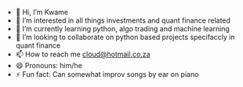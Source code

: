 - 👋 Hi, I’m Kwame
- 👀 I’m interested in all things investments and quant finance related
- 🌱 I’m currently learning python, algo trading and machine learning  
- 💞️ I’m looking to collaborate on python based projects specifaccly in quant finance
- 📫 How to reach me cloud@hotmail.co.za
- 😄 Pronouns: him/he
- ⚡ Fun fact: Can somewhat improv songs by ear on piano

<!---
Kwame00723/Kwame00723 is a ✨ special ✨ repository because its `README.md` (this file) appears on your GitHub profile.
You can click the Preview link to take a look at your changes.
--->
